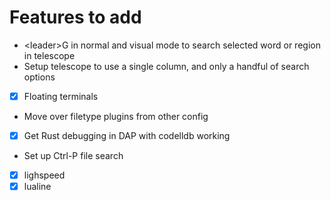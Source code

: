 # Features to add

- \<leader>G in normal and visual mode to search selected word or region in telescope
- Setup telescope to use a single column, and only a handful of search options
- [x] Floating terminals
- Move over filetype plugins from other config
- [x] Get Rust debugging in DAP with codelldb working
- Set up Ctrl-P file search
- [x] lighspeed
- [x] lualine
